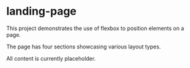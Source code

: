 # landing-page

This project demonstrates the use of flexbox to position
elements on a page. 

The page has four sections showcasing various
layout types.

All content is currently placeholder. 